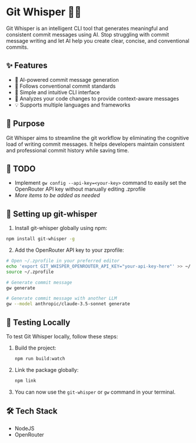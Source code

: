 # Git Whisper 🤖✨

Git Whisper is an intelligent CLI tool that generates meaningful and consistent commit messages using AI. Stop struggling with commit message writing and let AI help you create clear, concise, and conventional commits.

## ✨ Features

- 🤖 AI-powered commit message generation
- 📝 Follows conventional commit standards
- 🚀 Simple and intuitive CLI interface
- 🔄 Analyzes your code changes to provide context-aware messages
- 💡 Supports multiple languages and frameworks

## 🎯 Purpose

Git Whisper aims to streamline the git workflow by eliminating the cognitive load of writing commit messages. It helps developers maintain consistent and professional commit history while saving time.

## 📝 TODO

- Implement `gw config --api-key=<your-key>` command to easily set the OpenRouter API key without manually editing .zprofile
- _More items to be added as needed_

## 🚀 Setting up git-whisper

1. Install git-whisper globally using npm:

```bash
npm install git-whisper -g
```

2. Add the OpenRouter API key to your zprofile:

```bash
# Open ~/.zprofile in your preferred editor
echo 'export GIT_WHISPER_OPENROUTER_API_KEY="your-api-key-here"' >> ~/.zprofile
source ~/.zprofile
```

```bash
# Generate commit message
gw generate

# Generate commit message with another LLM
gw --model anthropic/claude-3.5-sonnet generate
```

## 🧪 Testing Locally

To test Git Whisper locally, follow these steps:

1. Build the project:

   ```sh
   npm run build:watch
   ```

2. Link the package globally:

   ```sh
   npm link
   ```

3. You can now use the `git-whisper` or `gw` command in your terminal.

## 🛠️ Tech Stack

- NodeJS
- OpenRouter
